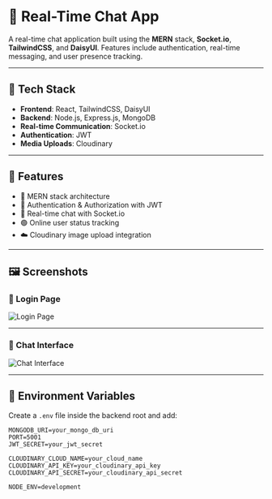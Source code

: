 # 💬 Real-Time Chat App

A real-time chat application built using the **MERN** stack, **Socket.io**, **TailwindCSS**, and **DaisyUI**. 
Features include authentication, real-time messaging, and user presence tracking.

---

## 🔧 Tech Stack

- **Frontend**: React, TailwindCSS, DaisyUI  
- **Backend**: Node.js, Express.js, MongoDB  
- **Real-time Communication**: Socket.io  
- **Authentication**: JWT  
- **Media Uploads**: Cloudinary  

---

## 🚀 Features

- 🌟 MERN stack architecture
- 🎃 Authentication & Authorization with JWT
- 👾 Real-time chat with Socket.io
- 🟢 Online user status tracking
- ☁️ Cloudinary image upload integration

---

## 🖼️ Screenshots

### 🔐 Login Page

![Login Page](https://github.com/user-attachments/assets/86755914-1b8c-4836-8284-15d26728c369)

---

### 💬 Chat Interface

![Chat Interface](https://github.com/user-attachments/assets/2ae27b83-517a-4cd6-95af-b319e8f90b0c)


---

## 📁 Environment Variables

Create a `.env` file inside the backend root and add:

```env
MONGODB_URI=your_mongo_db_uri
PORT=5001
JWT_SECRET=your_jwt_secret

CLOUDINARY_CLOUD_NAME=your_cloud_name
CLOUDINARY_API_KEY=your_cloudinary_api_key
CLOUDINARY_API_SECRET=your_cloudinary_api_secret

NODE_ENV=development
